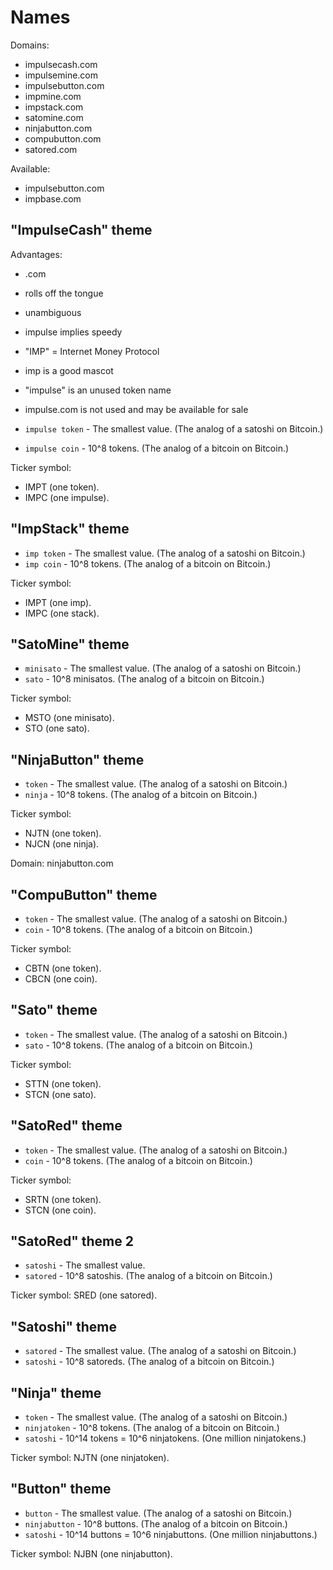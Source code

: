 # Names

Domains:
- impulsecash.com
- impulsemine.com
- impulsebutton.com
- impmine.com
- impstack.com
- satomine.com
- ninjabutton.com
- compubutton.com
- satored.com

Available:
- impulsebutton.com
- impbase.com

## "ImpulseCash" theme

Advantages:
- .com
- rolls off the tongue
- unambiguous
- impulse implies speedy
- "IMP" = Internet Money Protocol
- imp is a good mascot
- "impulse" is an unused token name
- impulse.com is not used and may be available for sale

- `impulse token` - The smallest value. (The analog of a satoshi on Bitcoin.)
- `impulse coin` - 10^8 tokens. (The analog of a bitcoin on Bitcoin.)

Ticker symbol:
- IMPT (one token).
- IMPC (one impulse).

## "ImpStack" theme

- `imp token` - The smallest value. (The analog of a satoshi on Bitcoin.)
- `imp coin` - 10^8 tokens. (The analog of a bitcoin on Bitcoin.)

Ticker symbol:
- IMPT (one imp).
- IMPC (one stack).

## "SatoMine" theme

- `minisato` - The smallest value. (The analog of a satoshi on Bitcoin.)
- `sato` - 10^8 minisatos. (The analog of a bitcoin on Bitcoin.)

Ticker symbol:
- MSTO (one minisato).
- STO (one sato).

## "NinjaButton" theme

- `token` - The smallest value. (The analog of a satoshi on Bitcoin.)
- `ninja` - 10^8 tokens. (The analog of a bitcoin on Bitcoin.)

Ticker symbol:
- NJTN (one token).
- NJCN (one ninja).

Domain: ninjabutton.com

## "CompuButton" theme

- `token` - The smallest value. (The analog of a satoshi on Bitcoin.)
- `coin` - 10^8 tokens. (The analog of a bitcoin on Bitcoin.)

Ticker symbol:
- CBTN (one token).
- CBCN (one coin).

## "Sato" theme

- `token` - The smallest value. (The analog of a satoshi on Bitcoin.)
- `sato` - 10^8 tokens. (The analog of a bitcoin on Bitcoin.)

Ticker symbol:
- STTN (one token).
- STCN (one sato).

## "SatoRed" theme

- `token` - The smallest value. (The analog of a satoshi on Bitcoin.)
- `coin` - 10^8 tokens. (The analog of a bitcoin on Bitcoin.)

Ticker symbol:
- SRTN (one token).
- STCN (one coin).

## "SatoRed" theme 2

- `satoshi` - The smallest value.
- `satored` - 10^8 satoshis. (The analog of a bitcoin on Bitcoin.)

Ticker symbol: SRED (one satored).

## "Satoshi" theme

- `satored` - The smallest value. (The analog of a satoshi on Bitcoin.)
- `satoshi` - 10^8 satoreds. (The analog of a bitcoin on Bitcoin.)

## "Ninja" theme

- `token` - The smallest value. (The analog of a satoshi on Bitcoin.)
- `ninjatoken` - 10^8 tokens. (The analog of a bitcoin on Bitcoin.)
- `satoshi` - 10^14 tokens = 10^6 ninjatokens. (One million ninjatokens.)

Ticker symbol: NJTN (one ninjatoken).

## "Button" theme

- `button` - The smallest value. (The analog of a satoshi on Bitcoin.)
- `ninjabutton` - 10^8 buttons. (The analog of a bitcoin on Bitcoin.)
- `satoshi` - 10^14 buttons = 10^6 ninjabuttons. (One million ninjabuttons.)

Ticker symbol: NJBN (one ninjabutton).